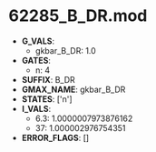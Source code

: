 # 62285_B_DR.mod

- **G_VALS**:
  - gkbar_B_DR: 1.0
- **GATES**:
  - n: 4
- **SUFFIX**: B_DR
- **GMAX_NAME**: gkbar_B_DR
- **STATES**: ['n']
- **I_VALS**:
  - 6.3: 1.0000007973876162
  - 37: 1.000002976754351
- **ERROR_FLAGS**: []
